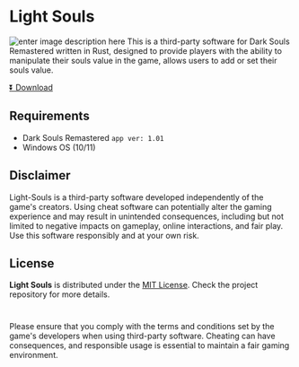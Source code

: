 # Light Souls

![enter image description here](https://i.ibb.co/PCRscjv/Untitled-1.png)
This is a third-party software for Dark Souls Remastered written in Rust, designed to provide players with the ability to manipulate their souls value in the game, allows users to add or set their souls value.

[⏬ Download](https://github.com/Txreq/light-souls/releases/)

## Requirements

- Dark Souls Remastered `app ver: 1.01`
- Windows OS (10/11)

## Disclaimer

Light-Souls is a third-party software developed independently of the game's creators. Using cheat software can potentially alter the gaming experience and may result in unintended consequences, including but not limited to negative impacts on gameplay, online interactions, and fair play. Use this software responsibly and at your own risk.

## License

**Light Souls** is distributed under the [MIT License](https://mit-license.org/). Check the project repository for more details.

#

Please ensure that you comply with the terms and conditions set by the game's developers when using third-party software. Cheating can have consequences, and responsible usage is essential to maintain a fair gaming environment.
